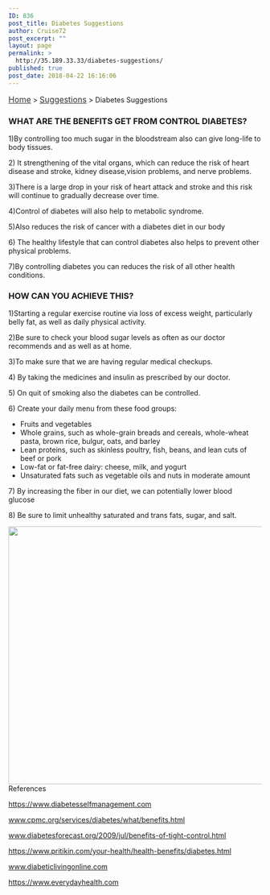 ```yaml
---
ID: 836
post_title: Diabetes Suggestions
author: Cruise72
post_excerpt: ""
layout: page
permalink: >
  http://35.189.33.33/diabetes-suggestions/
published: true
post_date: 2018-04-22 16:16:06
---
```

<p><a style="font-size: 16px; color: #333333;" href="http://35.189.33.33/">Home</a> &gt; <a style="font-size: 16px; color: #333333;" href="http://35.189.33.33/suggestions/">Suggestions</a> &gt; Diabetes Suggestions</p>		
			<h3>WHAT ARE THE BENEFITS GET FROM CONTROL DIABETES?</h3>		
		<p>1)By controlling too much sugar in the bloodstream also can give long-life to body tissues. </p><p>2) It strengthening of the vital organs, which can reduce the risk of heart disease and stroke, kidney disease,vision problems, and nerve problems. </p><p>3)There is a large drop in your risk of heart attack and stroke and this risk will continue to gradually decrease over time.</p><p>4)Control of diabetes will also help to metabolic syndrome.</p><p>5)Also reduces the risk of cancer with a diabetes diet in our body</p><p>6) The healthy lifestyle that can control diabetes also helps to prevent other physical problems. </p><p>7)By controlling diabetes you can reduces the risk of all other health conditions.</p>		
			<h3>HOW CAN YOU ACHIEVE THIS?</h3>		
		<p>1)Starting a regular exercise routine via loss of excess weight, particularly belly fat, as well as daily physical activity.</p><p>2)Be sure to check your blood sugar levels as often as our doctor recommends and as well as at home.</p><p>3)To make sure that we are having regular medical checkups.</p><p>4) By taking the medicines and insulin as prescribed by our doctor.</p><p>5) On quit of smoking also the diabetes can be controlled. </p><p>6) Create your daily menu from these food groups:</p><ul><li>Fruits and vegetables</li><li>Whole grains, such as whole-grain breads and cereals, whole-wheat pasta, brown rice, bulgur, oats, and barley</li><li>Lean proteins, such as skinless poultry, fish, beans, and lean cuts of beef or pork</li><li>Low-fat or fat-free dairy: cheese, milk, and yogurt</li><li>Unsaturated fats such as vegetable oils and nuts in moderate amount</li></ul><p>7) By increasing the fiber in our diet, we can potentially lower blood glucose </p><p>8) Be sure to limit unhealthy saturated and trans fats, sugar, and salt.</p>		
										<img width="512" height="512" src="http://35.189.33.33/wp-content/uploads/2018/04/1470399594_Web_Design.png" alt="" srcset="http://35.189.33.33/wp-content/uploads/2018/04/1470399594_Web_Design.png 512w, http://35.189.33.33/wp-content/uploads/2018/04/1470399594_Web_Design-150x150.png 150w, http://35.189.33.33/wp-content/uploads/2018/04/1470399594_Web_Design-300x300.png 300w" sizes="(max-width: 512px) 100vw, 512px" />											
												References  					
					<p><u style="font-style: inherit; font-weight: inherit;">https://www.diabetesselfmanagement.com</u></p><p><u>www.cpmc.org/services/diabetes/what/benefits.html</u></p><p><u>www.diabetesforecast.org/2009/jul/benefits-of-tight-control.html</u></p><p><u>https://www.pritikin.com/your-health/health-benefits/diabetes.html</u></p><p><u>www.diabeticlivingonline.com</u></p><p><u>https://www.everydayhealth.com</u></p> 
